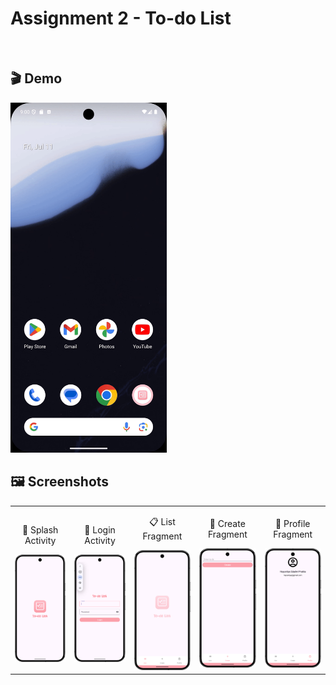 # Assignment 2 - To-do List
<br>

## 🎬 Demo
<img src="images/demo.gif" width="250" alt="App Demo" />
<br>

## 🖼️ Screenshots
<table>
  <tr>
    <td align="center">
      <p>🚀 Splash Activity</p>
      <img src="images/screenshot-SplashActivity.png" width="150" />
    </td>
    <td align="center">
      <p>🔐 Login Activity</p>
      <img src="images/screenshot-LoginActivity.png" width="150" />
    </td>
    <td align="center">
      <p>📋 List Fragment</p>
      <img src="images/screenshot-ListFragment.png" width="150" />
    </td>
    <td align="center">
      <p>📝 Create Fragment</p>
      <img src="images/screenshot-CreateFragment.png" width="150" />
    </td>
    <td align="center">
      <p>👤 Profile Fragment</p>
      <img src="images/screenshot-ProfileFragment.png" width="150" />
    </td>
  </tr>
</table>
